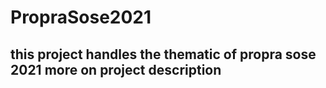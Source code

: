 # PropraSose2021
## this project handles the thematic of  propra sose 2021 more on project description

